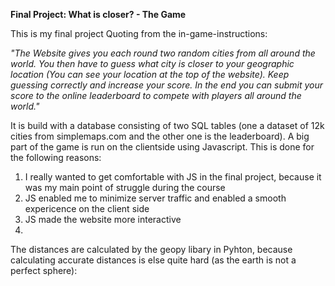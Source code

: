 **Final Project: What is closer? - The Game**

This is my final project  Quoting from the in-game-instructions:

_"The Website gives you each round two random cities from all around the world. You then have to guess what city is closer to your geographic location
(You can see your location at the top of the website). Keep guessing correctly and increase your score. In the end you can submit your score to the online 
leaderboard to compete with players all around the world."_

It is build with a database consisting of two SQL tables (one a dataset of 12k cities from simplemaps.com and the other one is the leaderboard).
A big part of the game is run on the clientside using Javascript. This is done for the following reasons:
1. I really wanted to get comfortable with JS in the final project, because it was my main point of struggle during the course
2. JS enabled me to minimize server traffic and enabled a smooth expericence on the client side
3. JS made the website more interactive
4. 
The distances are calculated by the geopy libary in Pyhton, because calculating accurate distances is else quite hard (as the earth is not a perfect sphere):
